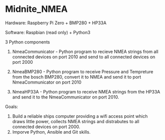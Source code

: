 # Midnite_NMEA

Hardware:
Raspberry Pi Zero + BMP280 + HP33A

Software:
Raspbian (read only) + Python3

3 Python components

1) NmeaCommunicator - Python program to recieve NMEA strings from all connected devices on port 2010 and send to all connected devices on port 2000

2) NmeaBMP280 - Python program to receive Pressure and Tempreture from the bosch BMP280, convert it to NMEA and send it to port NmeaCommunicator on port 2010

3) NmeaHP33A - Python program to receive NMEA strings from the HP33A and send it to the NmeaCommunicator on port 2010.


Goals:
1) Build a reliable ships computer providing a wifi access point which draws little power, collects NMEA strings and distrabutes to all connected devices on port 2000.
2) Imporve Python, Ansible and Git skills.
